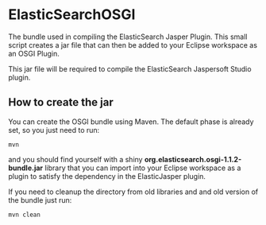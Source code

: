 ElasticSearchOSGI
=================

The bundle used in compiling the ElasticSearch Jasper Plugin. This small
script creates a jar file that can then be added to your Eclipse workspace
as an OSGI Plugin. 

This jar file will be required to compile the ElasticSearch Jaspersoft
Studio plugin.

How to create the jar
---------------------

You can create the OSGI bundle using Maven. The default phase is already set, so you just
need to run:

	mvn

and you should find yourself with a shiny **org.elasticsearch.osgi-1.1.2-bundle.jar** library that you
can import into your Eclipse workspace as a plugin to satisfy the dependency in the ElasticJasper plugin.

If you need to cleanup the directory from old libraries and and old version of the bundle just run:

	mvn clean

